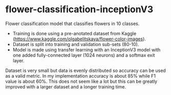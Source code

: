 # flower-classification-inceptionV3
Flower classification model that classifies flowers in 10 classes.

- Training is done using a pre-anotated dataset from Kaggle (https://www.kaggle.com/olgabelitskaya/flower-color-images).
- Dataset is split into training and validation sub-sets (80-10).
- Model is made using transfer learning with an InceptionV3 model with one added fully-connected layer (1024 neurons) and a softmax exit layer.

Dataset is very small but data is evenly distributed so accuracy can be used as a valid metric. In my implementation accuracy is about 85% while F1 value is about 60%. This does not seem like a lot but this can be greatly improved with a larger dataset and a longer training time.
